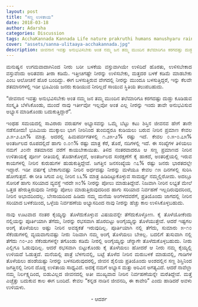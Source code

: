 ```yaml
---
layout: post
title: "ಸಣ್ಣ ಉಳಿತಾಯ"
date: 2018-03-18
author: Adarsha
categories: Discussion
tags: AcchaKannada Kannada Life nature prakruthi humans manushyaru rainyseason malegaala savewater neeru
cover: "assets/sanna-ulitaaya-acchakannada.jpg"
description: ಜೀವನಾನ ಇವತ್ತು ಅನುಭವಿಸಬೇಕು ಅಂತ ನಮ್ಮ ಜನ ತಮ್ಮ ಮುಂದಿನ ತಲೆಮಾರಿಗೂ ಕರಗದಷ್ಟು ದುಡ್ಡು ಕೂಡಿಡುವ ಸಂಸ್ಕೃತಿ ಬೆಳೆಸಿಕೊಂಡು, ಮುಂದೆ ನಾವು ಇರ್ತೀವೋ ಇಲ್ಲವೋ ಅಂತ ಎಲ್ಲ ನೀರನ್ನು ಇಂದು ತಾವೇ ಅನುಭವಿಸುವ ಅಭ್ಯಾಸ ಮಾಡಿಕೊಂಡು ಬದುಕುತ್ತಿದ್ದಾರೆ
---
```


<p align ="justify">ಮನುಷ್ಯನ ಉಗಮವಾದಾಗಿನಿಂದ ನೀರು ಬರೀ ಬಳಕೆಯ ವಸ್ತುವಾಗಿಯೇ ಉಳಿದಿದೆ ಹೊರತು, ಉಳಿಸಬೇಕಾದ ವಸ್ತುವೆಂದು ಅರಿತವರು ತೀರಾ ಕಡಿಮೆ. ಇತ್ತೀಚಿಗಷ್ಟೇ ನೀರನ್ನು ಉಳಿಸಬೇಕು, ಮತ್ತದರ ಬಳಕೆ ಕಡಿಮೆ ಮಾಡಬೇಕು ಎಂಬ ಆಲೋಚನೆ ಹೊರ ಬಂದಿದ್ದು. ಈಗ ಬಳಸುತ್ತಿರುವ ವೇಗದಲ್ಲಿ ನೀರನ್ನು ಮುಂದೂ ಬಳಸುತ್ತಿದ್ದರೆ, ಇನ್ನು ಕೆಲವೇ ಶತಮಾನಗಳಲ್ಲಿ ಇಡೀ ಭೂಮಿಯ ಜನರು ಕುಡಿಯುವ ನೀರಿಲ್ಲದೆ ಸಾಯುವ ಸ್ಥಿತಿಯ ತಲುಪಬಹುದು.</p>
<p align ="justify">“ಜೀವನಾನ ಇವತ್ತು ಅನುಭವಿಸಬೇಕು ಅಂತ ನಮ್ಮ ಜನ ತಮ್ಮ ಮುಂದಿನ ತಲೆಮಾರಿಗೂ ಕರಗದಷ್ಟು ದುಡ್ಡು ಕೂಡಿಡುವ ಸಂಸ್ಕೃತಿ ಬೆಳೆಸಿಕೊಂಡು, ಮುಂದೆ ನಾವು ಇರ್ತೀವೋ ಇಲ್ಲವೋ ಅಂತ ಎಲ್ಲ ನೀರನ್ನು ಇಂದು ತಾವೇ ಅನುಭವಿಸುವ ಅಭ್ಯಾಸ ಮಾಡಿಕೊಂಡು ಬದುಕುತ್ತಿದ್ದಾರೆ”.</p>
<p align ="justify">ಇಂಥಹ ಸಮಯದಲ್ಲಿ ಸಾವಿರಾರು ವರುಷಗಳ ಅಭ್ಯಾಸವನ್ನು ಒಮ್ಮೆ ಬೆಟ್ಟು ಕಟು ಶಿಸ್ತಿನ ಜೀವನವ ಹೇಗೆ ತಾನೇ ನಡೆಸೋದು! ಭೂಮಿಯ ಮುಕ್ಕಾಲು ಭಾಗ ನೀರಿನಿಂದ ತುಂಬಿದ್ದರೂ ಕುಡಿಯಲು ಬರುವ ನೀರಿನ ಪ್ರಮಾಣ ಕೇವಲ ೨.೫-೨.೭೫% ಮಾತ್ರ. ಅದರಲ್ಲಿ ಹಿಮಪರ್ವಗತಳಲ್ಲಿ ೧.೨೫-೨% ರಷ್ಟು ಇದೆ. ಕೇವಲ ೦.೫-೦.೭೫% ಅಂತರ್ಜಲದ ರೂಪದಲ್ಲಿದೆ ಹಾಗು ೦.೦೧% ರಷ್ಟು ಮಾತ್ರ ಕೆರೆ, ತೊರೆ, ನದಿಗಳಲ್ಲಿ ಇದೆ. ಈ ಸಂಖ್ಯೆಗಳ ತಿಳಿಯಲು ನಮಗೆ ೨೦ನೇ ಶತಮಾನದ ವರೆಗೆ ಕಾಯಬೇಕಾಯಿತು. ತಿಳಿದ ನಂತರವಾದರೂ ಆ ಸಣ್ಣ ಪ್ರಮಾಣದ ನೀರಿನ ಉಳಿತಾಯಕ್ಕೆ ಪೂರ್ಣ ರೀತಿಯಲ್ಲಿ ತೊಡಗಿಕೊಳ್ಳದೆ, ಅಂತರ್ಜಲದ ಸಂರಕ್ಷಣೆಗೆ ಕೈ ಹಾಕದೆ, ಅಂತರಿಕ್ಷೆಯಲ್ಲಿ ಇರುವ ಕಾಯಗಳಲ್ಲಿ ನೀರಿನ ಕುರುಹುಗಳ ಹುಡುಕುತ್ತಿದ್ದೇವೆ. ಜಗತ್ತಿನ ಜನಸಂಖ್ಯೆಯ ೧೭% ರಷ್ಟು ಜನರು ಭಾರತದಲ್ಲೇ ಇದ್ದಾರೆ. ಇಡೀ ವರ್ಷಕ್ಕೆ ಬೇಕಾಗುವಷ್ಟು ನೀರಿನ ಅರ್ಧದಷ್ಟು ನೀರನ್ನು ಮಳೆಯೂ ಕೇವಲ ೧೫ ದಿನಗಳಲ್ಲಿ ಸುರಿಸಿ ಹೋಗುತ್ತದೆ. ಈ ರೀತಿ ಸಿಗುವ ಎಲ್ಲ ನೀರಿನ ೩೬% ಮಾತ್ರ  ಹಿಡಿದಿಟ್ಟುಕೊಳ್ಳುವ ಸಾಮರ್ಥ್ಯ ನಮ್ಮಲ್ಲಿರೋದು. ಅದಲ್ಲೂ ಸೋರಿಕೆ ಹಾಗು ಸರಿಯಾದ ವ್ಯವಸ್ಥೆ ಇರದೇ ೫೦% ನೀರನ್ನು ಪೋಲು ಮಾಡುತಿದ್ದೇವೆ. ನಿಜವಾಗಿ ನೀರಿನ ಲಭ್ಯತೆ ಮೇಲೆ ಒತ್ತಡ ಹೇರುತ್ತಿರುವುದು ನೀರನ್ನು ಪೋಲು ಮಾಡುತ್ತಿರುವುದರಿಂದ ಹಾಗು ಸರಿಯಾದ ನಿರ್ವಹಣೆ ಇಲ್ಲದಿರುವುದರಿಂದ, ನೀರಿನ ಅಭಾವದಿಂದಲ್ಲ. ಬೇಸಾಯದಿಂದ ಹಿಡಿದು ನಮ್ಮ ಮನೆಯ ಅಂಗಳದವರೆಗೆ, ಪ್ರತಿಯೊಂದು ಜಾಗದಲ್ಲಿ ನೀರಿನ ಸರಿಯಾದ ಬಳಕೆಯಿಂದ, ಒಳ್ಳೆಯ ನಿರ್ವಹಣೆಯ ಅಭ್ಯಾಸದಿಂದ ನಾವು ನೀರನ್ನು ಹೆಚ್ಚು ಕಾಲ ಉಳಿಸಿಕೊಳ್ಳಬಹುದು.</p>
<p align ="justify">ನಾವು ಊಟವಾದ ನಂತರ ಕೈಯ್ಯನ್ನು ತೊಳೆದುಕೊಳ್ಳುವ ವಿಷಯವನ್ನೇ ತೆಗೆದುಕೊಳ್ಳೋಣ. ಕೈ ತೊಳೆಯೋಕೆಂದು ನಲ್ಲಿಯನ್ನು ಪೂರ್ತಿಯಾಗಿ ತೆಗೆದು, ನೀರನ್ನು ರಭಸವಾಗಿ ಹೊರಬಿಟ್ಟು ಅಂಗೈಯ್ಯನ್ನು ತೊಳೆಯುತ್ತೇವೆ. ಆದರೆ ಇಷ್ಟಗಲ ಅಂಗೈ ತೊಳೆಯಲು ಅಷ್ಟು ನೀರಿನ ಅವಶ್ಯಕತೆ ಇರುವುದಿಲ್ಲ. ಪೂರ್ತಿಯಾಗಿ ನಲ್ಲಿ ತೆಗೆದು, ಸುಮಾರು ೫-೧೦ ಸೆಕೆಂಡುಗಳಲ್ಲಿ ವ್ಯಯವಾಗುವಷ್ಟು ನೀರು ನಿಜವಾಗಿ ನಮ್ಮ ಅಂಗೈ ತೊಳೆಯಲು ಬೇಕಿಲ್ಲ. ಬದಲಿಗೆ ತುಸುವಾಗಿ ನಲ್ಲಿ ತೆಗೆದು ೧೦-೨೦ ಸೆಕೆಂಡುಗಳನ್ನೇ ತಗೊಂಡು ಕಡಿಮೆ ನೀರಲ್ಲಿ ಅಂಗೈಯ್ಯನ್ನು ಚೆನ್ನಾಗೇ ತೊಳೆದುಕೊಳ್ಳಬಹುದು. ನೀರು ಎಲ್ಲಿಗೂ ಓಡುವುದಿಲ್ಲ. ಆದರೆ ರಭಸವಾಗಿ ಬಿಟ್ಟುಕೊಂಡು ಕೈ ತೊಳೆಯಲು ಹೋದರೆ ಆ ನೀರು ನಮ್ಮ ಕೈಯ್ಯಲ್ಲಿ ಉಳಿಯದೆ ಓಡುತ್ತದೆ. ಮನೆಯಲ್ಲಿ ಪಾತ್ರೆ ಬೆಳಗುವಲ್ಲಿ, ಬಟ್ಟೆ ತೊಳೆದ ನೀರಿನ ಮರುಬಳಕೆ ಮಾಡುವಲ್ಲಿ, ಗಾಡಿಗಳ ತೊಳೆಯಲು ಹಂಡೆಯಷ್ಟು ನೀರನ್ನು ಬಳಸದಿರುವುದರಲ್ಲಿ, ಜೀವನ ಶೈಲಿಯ ಪ್ರತಿಯೊಂದು ಅಂಶದಲ್ಲಿನ ಸಣ್ಣ ಶಿಸ್ತಿನಿಂದ ಜಗತ್ತಿನಲ್ಲಿ ನೀರಿನ ದೊಡ್ಡ ಉಳಿತಾಯ ಸಾಧ್ಯವಿದೆ. ಅದಕ್ಕೆ ನಮಗೆ ಅಭ್ಯಾಸ ಮತ್ತು ಅರಿವಿನ ಅಗತ್ಯವಿದೆ. ಆದರೆ ನಾವೆಲ್ಲಾ ನಮ್ಮ ನಿರ್ಲಕ್ಷ್ಯದಿಂದ, ಬಿಡುವಿಲ್ಲದ ಜೀವನದಲ್ಲಿ ಅತೀ ಮುಖ್ಯವಾದ ನೀರಿನ ನಿರ್ವಹಣೆಯನ್ನೇ ಮರೆತಿದ್ದೇವೆ. ಮತ್ತೆ ಎಚ್ಚೆತ್ತು ಬದುಕುವ ಕಾಲ ಈಗ ಬಂದಿದೆ. ಕೇವಲ “ಕನ್ನಡ ನಾಡಿನ ಜೀವನದಿ, ಈ ಕಾವೇರಿ” ಎಂದು ಹಾಡಿದರೆ ಅವಳು ಉಳಿಯಳು.</p>
<p align="center">- ಆದರ್ಶ</p>


